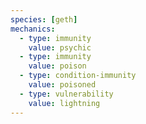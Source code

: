 ```yaml
---
species: [geth]
mechanics:
  - type: immunity
    value: psychic
  - type: immunity
    value: poison
  - type: condition-immunity
    value: poisoned
  - type: vulnerability
    value: lightning
---
```

